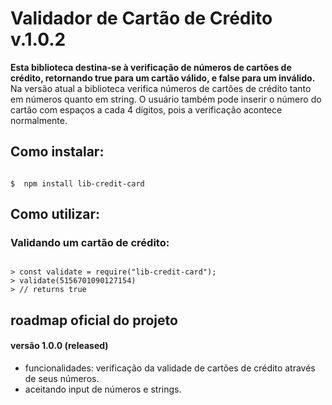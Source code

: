 # Validador de Cartão de Crédito v.1.0.2

**Esta biblioteca destina-se à verificação de números de cartões de crédito, retornando true para um cartão válido, e false para um inválido.**
Na versão atual a biblioteca verifica números de cartões de crédito tanto em números quanto em string. O usuário também pode inserir o número do cartão com espaços a cada 4 dígitos, pois a verificação acontece normalmente.

## Como instalar:

```shell

$  npm install lib-credit-card

```

## Como utilizar:

### Validando um cartão de crédito:

```node

> const validate = require("lib-credit-card");
> validate(5156701090127154)
> // returns true

```

## roadmap oficial do projeto

#### versão 1.0.0 (released)
- funcionalidades: verificação da validade de cartões de crédito através de seus números.
- aceitando input de números e strings.

